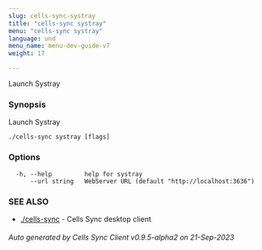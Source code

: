 ```yaml
---
slug: cells-sync-systray
title: "cells-sync systray"
menu: "cells-sync systray"
language: und
menu_name: menu-dev-guide-v7
weight: 17

---
```

Launch Systray

### Synopsis

Launch Systray

```
./cells-sync systray [flags]
```

### Options

```
  -h, --help         help for systray
      --url string   WebServer URL (default "http://localhost:3636")
```

### SEE ALSO

* [./cells-sync](./cells-sync)	 - Cells Sync desktop client

###### Auto generated by Cells Sync Client v0.9.5-alpha2 on 21-Sep-2023
